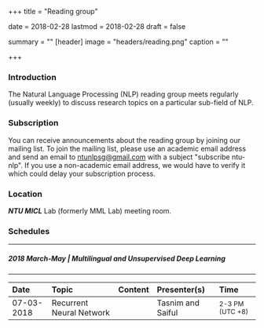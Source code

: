 +++
title = "Reading group"

date = 2018-02-28
lastmod = 2018-02-28
draft = false

summary = ""
[header]
image = "headers/reading.png"
caption = ""

+++

### Introduction
The Natural Language Processing (NLP) reading group meets regularly (usually weekly) to discuss research topics on a particular sub-field of NLP.

### Subscription
You can receive announcements about the reading group by joining our mailing list. To join the mailing list, please use an academic email address and send an email to ntunlpsg@gmail.com with a subject "subscribe ntu-nlp". If you use a non-academic email address, we would have to verify it which could delay your subscription process.

### Location 
***NTU MICL*** Lab (formerly MML Lab) meeting room.

### Schedules

---
##### 2018 March-May  | Multilingual and Unsupervised Deep Learning
---

| Date | Topic | Content | Presenter(s) | Time |
| :--- |:--- |:--- |:--- | :--- |
| 07-03-2018 | Recurrent Neural Network | | Tasnim and Saiful | <small>2-3 PM (UTC +8)</small> |
